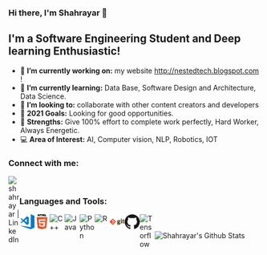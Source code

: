### Hi there, I'm Shahrayar 👋

## I'm a Software Engineering Student and Deep learning Enthusiastic!
- 🔭 **I’m currently working on:** my website http://nestedtech.blogspot.com !
- 🌱 **I’m currently learning:** Data Base, Software Design and Architecture, Data Science.  
- 👬 **I’m looking to:** collaborate with other content creators and developers
- 🥅 **2021 Goals:** Looking for good opportunities.
- 🎯 **Strengths:** Give 100% effort to complete work perfectly, Hard Worker, Always Energetic.
- 💻 **Area of Interest:** AI, Computer vision, NLP, Robotics, IOT

### Connect with me:

<!-- [<img align="left" alt="shahrayar | Facebook" width="22px" src="https://cdn.jsdelivr.net/npm/simple-icons@v3/icons/facebook.svg" />][facebook] -->
[<img align="left" alt="shahrayar | LinkedIn" width="22px" src="https://cdn.jsdelivr.net/npm/simple-icons@v3/icons/linkedin.svg" />][linkedin]

<br />

### Languages and Tools:

<img align="left" alt="Visual Studio Code" width="30px" src="https://raw.githubusercontent.com/github/explore/80688e429a7d4ef2fca1e82350fe8e3517d3494d/topics/visual-studio-code/visual-studio-code.png" />
<img align="left" alt="HTML5" width="30px" src="https://raw.githubusercontent.com/github/explore/80688e429a7d4ef2fca1e82350fe8e3517d3494d/topics/html/html.png" />
<img align="left" alt="C++" width="30px" src="https://i.pinimg.com/originals/99/f8/87/99f887833c475448723d3c9ac16c179b.png" />
<img align="left" alt="Java" width="30px" src="https://www.oracle.com/a/tech/img/cb88-java-logo-001.jpg" />
<img align="left" alt="Python" width="30px" src="https://www.python.org/static/opengraph-icon-200x200.png" />
<img align="left" alt="R" width="30px" src="https://upload.wikimedia.org/wikipedia/commons/thumb/1/1b/R_logo.svg/1280px-R_logo.svg.png" />
<img align="left" alt="Git" width="30px" src="https://raw.githubusercontent.com/github/explore/80688e429a7d4ef2fca1e82350fe8e3517d3494d/topics/git/git.png" />
<img align="left" alt="GitHub" width="30px" src="https://raw.githubusercontent.com/github/explore/78df643247d429f6cc873026c0622819ad797942/topics/github/github.png" />
<img align="left" alt="Tensorflow" width="30px" src="https://cdn.jsdelivr.net/npm/simple-icons@v3/icons/tensorflow.svg" />

<br />
<br />

<img align="left" alt="Shahrayar's Github Stats" src="https://github-readme-stats.vercel.app/api?username=shahrayar123&show_icons=true&hide_border=true" />
<br />
<br />

<!-- <a href="https://sourcerer.io/saadhaxxan"><img src="https://sourcerer.io/icons/logo-sharing.svg"height="48px" alt="Sourcerer"></a> -->

<!-- [website]: https://nestedtech.blogspot.com/ -->

[linkedin]: https://www.linkedin.com/in/muhammad-shahrayar-b1bb911a0/
<!-- [facebook]: https://www.facebook.com/shahrayar.malik.39 -->
